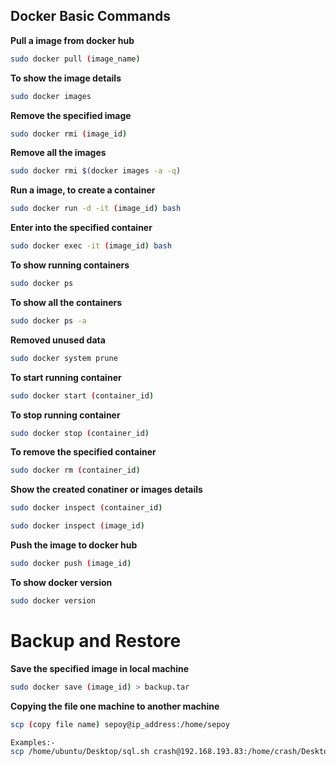 ## Docker Basic Commands

**Pull a image from docker hub**
```bash
sudo docker pull (image_name)
```
**To show the image details**
```bash
sudo docker images
```
**Remove the specified image**
```bash
sudo docker rmi (image_id)
```
**Remove all the images**
```bash
sudo docker rmi $(docker images -a -q)
```
**Run a image, to create a container**
```bash
sudo docker run -d -it (image_id) bash
```
**Enter into the specified container**
```bash
sudo docker exec -it (image_id) bash
```
**To show running containers**
```bash
sudo docker ps
```
**To show all the containers**
```bash
sudo docker ps -a
```
**Removed unused data**
```bash
sudo docker system prune
```
**To start running container**
```bash
sudo docker start (container_id)
```
**To stop running container**
```bash
sudo docker stop (container_id)
```
**To remove the specified container**
```bash
sudo docker rm (container_id)
```
**Show the created conatiner or images details**
```bash
sudo docker inspect (container_id) 
```          
```bash
sudo docker inspect (image_id)
```
**Push the image to docker hub**
```bash
sudo docker push (image_id)
```
**To show docker version**
```bash
sudo docker version
```

# Backup and Restore
**Save the specified image in local machine**
```bash
sudo docker save (image_id) > backup.tar
```
**Copying the file one machine to another machine**
```bash
scp (copy file name) sepoy@ip_address:/home/sepoy

Examples:-
scp /home/ubuntu/Desktop/sql.sh crash@192.168.193.83:/home/crash/Desktop/ashli-project
```

